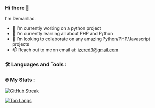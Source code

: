 ### Hi there 👋

I'm Demarillac.

- 🔭 I’m currently working on a python project
- 🌱 I’m currently learning all about PHP and Python
- 👯 I’m looking to collaborate on any amazing Python/PHP/Javascript projects
- 📫 Reach out to me on email at: izered3@gmail.com

### :hammer_and_wrench: Languages and Tools :

### :fire: My Stats :

[![GitHub Streak](http://github-readme-streak-stats.herokuapp.com?user=demarillacizere&theme=dark&background=000000)](https://git.io/streak-stats)

[![Top Langs](https://github-readme-stats.vercel.app/api/top-langs/?username=demarillacizere&layout=compact&theme=vision-friendly-dark)](https://github.com/anuraghazra/github-readme-stats)
<!--
**demarillacizere/demarillacizere** is a ✨ _special_ ✨ repository because its `README.md` (this file) appears on your GitHub profile.

Here are some ideas to get you started:

- 🔭 I’m currently working on ...
- 🌱 I’m currently learning PHP and Python
- 👯 I’m looking to collaborate on ...
- 🤔 I’m looking for help with ...
- 💬 Ask me about ...
- 📫 How to reach me: ...
- 😄 Pronouns: ...
- ⚡ Fun fact: ...
-->
